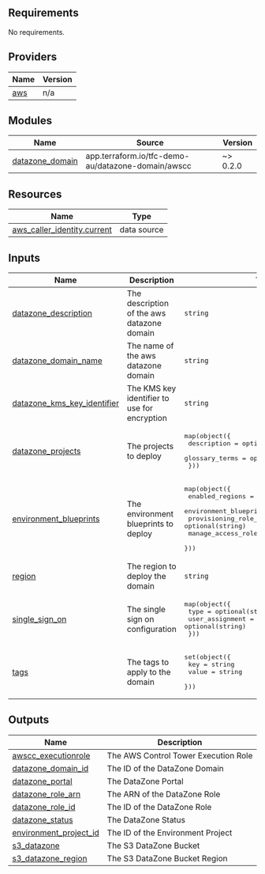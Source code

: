 ## Requirements

No requirements.

## Providers

| Name | Version |
|------|---------|
| <a name="provider_aws"></a> [aws](#provider\_aws) | n/a |

## Modules

| Name | Source | Version |
|------|--------|---------|
| <a name="module_datazone_domain"></a> [datazone\_domain](#module\_datazone\_domain) | app.terraform.io/tfc-demo-au/datazone-domain/awscc | ~>  0.2.0 |

## Resources

| Name | Type |
|------|------|
| [aws_caller_identity.current](https://registry.terraform.io/providers/hashicorp/aws/latest/docs/data-sources/caller_identity) | data source |

## Inputs

| Name | Description | Type | Default | Required |
|------|-------------|------|---------|:--------:|
| <a name="input_datazone_description"></a> [datazone\_description](#input\_datazone\_description) | The description of the aws datazone domain | `string` | `"AWS DataZone Domain"` | no |
| <a name="input_datazone_domain_name"></a> [datazone\_domain\_name](#input\_datazone\_domain\_name) | The name of the aws datazone domain | `string` | n/a | yes |
| <a name="input_datazone_kms_key_identifier"></a> [datazone\_kms\_key\_identifier](#input\_datazone\_kms\_key\_identifier) | The KMS key identifier to use for encryption | `string` | `null` | no |
| <a name="input_datazone_projects"></a> [datazone\_projects](#input\_datazone\_projects) | The projects to deploy | <pre>map(object({<br>    description    = optional(string)<br>    glossary_terms = optional(list(string))<br>  }))</pre> | n/a | yes |
| <a name="input_environment_blueprints"></a> [environment\_blueprints](#input\_environment\_blueprints) | The environment blueprints to deploy | <pre>map(object({<br>    enabled_regions                  = list(string)<br>    environment_blueprint_identifier = string<br>    provisioning_role_arn            = optional(string)<br>    manage_access_role_arn           = optional(string)<br>  }))</pre> | n/a | yes |
| <a name="input_region"></a> [region](#input\_region) | The region to deploy the domain | `string` | n/a | yes |
| <a name="input_single_sign_on"></a> [single\_sign\_on](#input\_single\_sign\_on) | The single sign on configuration | <pre>map(object({<br>    type            = optional(string)<br>    user_assignment = optional(string)<br>  }))</pre> | `{}` | no |
| <a name="input_tags"></a> [tags](#input\_tags) | The tags to apply to the domain | <pre>set(object({<br>    key   = string<br>    value = string<br>  }))</pre> | `null` | no |

## Outputs

| Name | Description |
|------|-------------|
| <a name="output_awscc_executionrole"></a> [awscc\_executionrole](#output\_awscc\_executionrole) | The AWS Control Tower Execution Role |
| <a name="output_datazone_domain_id"></a> [datazone\_domain\_id](#output\_datazone\_domain\_id) | The ID of the DataZone Domain |
| <a name="output_datazone_portal"></a> [datazone\_portal](#output\_datazone\_portal) | The DataZone Portal |
| <a name="output_datazone_role_arn"></a> [datazone\_role\_arn](#output\_datazone\_role\_arn) | The ARN of the DataZone Role |
| <a name="output_datazone_role_id"></a> [datazone\_role\_id](#output\_datazone\_role\_id) | The ID of the DataZone Role |
| <a name="output_datazone_status"></a> [datazone\_status](#output\_datazone\_status) | The DataZone Status |
| <a name="output_environment_project_id"></a> [environment\_project\_id](#output\_environment\_project\_id) | The ID of the Environment Project |
| <a name="output_s3_datazone"></a> [s3\_datazone](#output\_s3\_datazone) | The S3 DataZone Bucket |
| <a name="output_s3_datazone_region"></a> [s3\_datazone\_region](#output\_s3\_datazone\_region) | The S3 DataZone Bucket Region |
